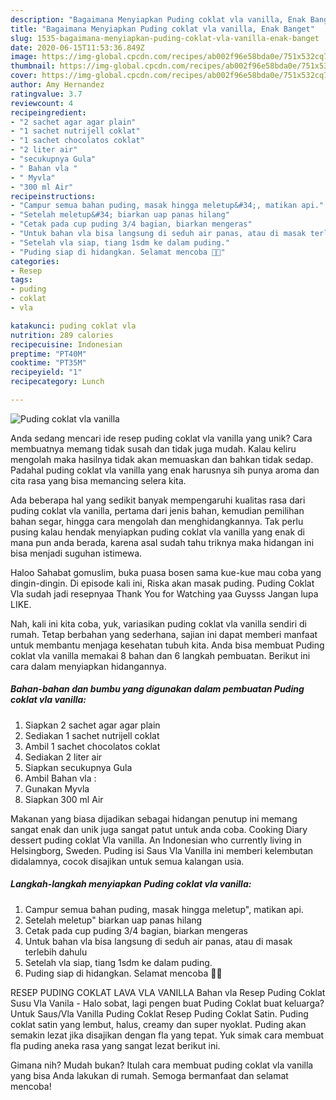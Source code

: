 ```yaml
---
description: "Bagaimana Menyiapkan Puding coklat vla vanilla, Enak Banget"
title: "Bagaimana Menyiapkan Puding coklat vla vanilla, Enak Banget"
slug: 1535-bagaimana-menyiapkan-puding-coklat-vla-vanilla-enak-banget
date: 2020-06-15T11:53:36.849Z
image: https://img-global.cpcdn.com/recipes/ab002f96e58bda0e/751x532cq70/puding-coklat-vla-vanilla-foto-resep-utama.jpg
thumbnail: https://img-global.cpcdn.com/recipes/ab002f96e58bda0e/751x532cq70/puding-coklat-vla-vanilla-foto-resep-utama.jpg
cover: https://img-global.cpcdn.com/recipes/ab002f96e58bda0e/751x532cq70/puding-coklat-vla-vanilla-foto-resep-utama.jpg
author: Amy Hernandez
ratingvalue: 3.7
reviewcount: 4
recipeingredient:
- "2 sachet agar agar plain"
- "1 sachet nutrijell coklat"
- "1 sachet chocolatos coklat"
- "2 liter air"
- "secukupnya Gula"
- " Bahan vla "
- " Myvla"
- "300 ml Air"
recipeinstructions:
- "Campur semua bahan puding, masak hingga meletup&#34;, matikan api."
- "Setelah meletup&#34; biarkan uap panas hilang"
- "Cetak pada cup puding 3/4 bagian, biarkan mengeras"
- "Untuk bahan vla bisa langsung di seduh air panas, atau di masak terlebih dahulu"
- "Setelah vla siap, tiang 1sdm ke dalam puding."
- "Puding siap di hidangkan. Selamat mencoba 🤗🤗"
categories:
- Resep
tags:
- puding
- coklat
- vla

katakunci: puding coklat vla 
nutrition: 289 calories
recipecuisine: Indonesian
preptime: "PT40M"
cooktime: "PT35M"
recipeyield: "1"
recipecategory: Lunch

---
```



![Puding coklat vla vanilla](https://img-global.cpcdn.com/recipes/ab002f96e58bda0e/751x532cq70/puding-coklat-vla-vanilla-foto-resep-utama.jpg)

Anda sedang mencari ide resep puding coklat vla vanilla yang unik? Cara membuatnya memang tidak susah dan tidak juga mudah. Kalau keliru mengolah maka hasilnya tidak akan memuaskan dan bahkan tidak sedap. Padahal puding coklat vla vanilla yang enak harusnya sih punya aroma dan cita rasa yang bisa memancing selera kita.

Ada beberapa hal yang sedikit banyak mempengaruhi kualitas rasa dari puding coklat vla vanilla, pertama dari jenis bahan, kemudian pemilihan bahan segar, hingga cara mengolah dan menghidangkannya. Tak perlu pusing kalau hendak menyiapkan puding coklat vla vanilla yang enak di mana pun anda berada, karena asal sudah tahu triknya maka hidangan ini bisa menjadi suguhan istimewa.

Haloo Sahabat gomuslim, buka puasa bosen sama kue-kue mau coba yang dingin-dingin. Di episode kali ini, Riska akan masak puding. Puding Coklat Vla sudah jadi resepnyaa Thank You for Watching yaa Guysss Jangan lupa LIKE.


Nah, kali ini kita coba, yuk, variasikan puding coklat vla vanilla sendiri di rumah. Tetap berbahan yang sederhana, sajian ini dapat memberi manfaat untuk membantu menjaga kesehatan tubuh kita. Anda bisa membuat Puding coklat vla vanilla memakai 8 bahan dan 6 langkah pembuatan. Berikut ini cara dalam menyiapkan hidangannya.

<!--inarticleads1-->

##### Bahan-bahan dan bumbu yang digunakan dalam pembuatan Puding coklat vla vanilla:

1. Siapkan 2 sachet agar agar plain
1. Sediakan 1 sachet nutrijell coklat
1. Ambil 1 sachet chocolatos coklat
1. Sediakan 2 liter air
1. Siapkan secukupnya Gula
1. Ambil  Bahan vla :
1. Gunakan  Myvla
1. Siapkan 300 ml Air


Makanan yang biasa dijadikan sebagai hidangan penutup ini memang sangat enak dan unik juga sangat patut untuk anda coba. Cooking Diary dessert puding coklat Vla vanilla. An Indonesian who currently living in Helsingborg, Sweden. Puding isi Saus Vla Vanilla ini memberi kelembutan didalamnya, cocok disajikan untuk semua kalangan usia. 

<!--inarticleads2-->

##### Langkah-langkah menyiapkan Puding coklat vla vanilla:

1. Campur semua bahan puding, masak hingga meletup&#34;, matikan api.
1. Setelah meletup&#34; biarkan uap panas hilang
1. Cetak pada cup puding 3/4 bagian, biarkan mengeras
1. Untuk bahan vla bisa langsung di seduh air panas, atau di masak terlebih dahulu
1. Setelah vla siap, tiang 1sdm ke dalam puding.
1. Puding siap di hidangkan. Selamat mencoba 🤗🤗


RESEP PUDING COKLAT LAVA VLA VANILLA Bahan vla Resep Puding Coklat Susu Vla Vanila - Halo sobat, lagi pengen buat Puding Coklat buat keluarga? Untuk Saus/Vla Vanilla Puding Coklat Resep Puding Coklat Satin. Puding coklat satin yang lembut, halus, creamy dan super nyoklat. Puding akan semakin lezat jika disajikan dengan fla yang tepat. Yuk simak cara membuat fla puding aneka rasa yang sangat lezat berikut ini. 

Gimana nih? Mudah bukan? Itulah cara membuat puding coklat vla vanilla yang bisa Anda lakukan di rumah. Semoga bermanfaat dan selamat mencoba!
